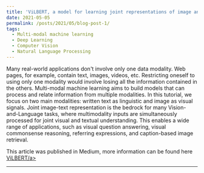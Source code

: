 ```yaml
---
title: 'ViLBERT, a model for learning joint representations of image and text'
date: 2021-05-05
permalink: /posts/2021/05/blog-post-1/
tags:
  - Multi-modal machine learning
  - Deep Learning
  - Computer Vision
  - Natural Language Processing
---
```


Many real-world applications don't involve only one data modality. Web pages, for example, contain text, images, videos, etc. Restricting oneself to using only one modality would involve losing all the information contained in the others. Multi-modal machine learning aims to build models that can process and relate information from multiple modalities. In this tutorial, we focus on two main modalities: written text as linguistic and image as visual signals.
Joint image-text representation is the bedrock for many Vision-and-Language tasks, where multimodality inputs are simultaneously processed for joint visual and textual understanding. This enables a wide range of applications, such as visual question answering, visual commonsense reasoning, referring expressions, and caption-based image retrieval.

This article was published in Medium, more information can be found here <a href="[ https://naserian-elahe.medium.com/deep-embedding-and-clustering-an-step-by-step-python-implementation-bd2c9d51c80f/](https://naserian-elahe.medium.com/vilbert-a-model-for-learning-joint-representations-of-image-content-and-natural-language-47f56a313a79)" target="_blank" rel="noopener noreferrer">ViLBERT/a>




------
